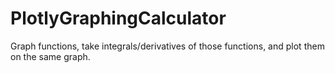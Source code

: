 # PlotlyGraphingCalculator
Graph functions, take integrals/derivatives of those functions, and plot them on the same graph.

